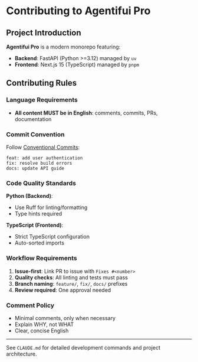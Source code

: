 # Contributing to Agentifui Pro

## Project Introduction

**Agentifui Pro** is a modern monorepo featuring:
- **Backend**: FastAPI (Python >=3.12) managed by `uv`
- **Frontend**: Next.js 15 (TypeScript) managed by `pnpm`

## Contributing Rules

### Language Requirements
- **All content MUST be in English**: comments, commits, PRs, documentation

### Commit Convention
Follow [Conventional Commits](https://www.conventionalcommits.org/):
```
feat: add user authentication
fix: resolve build errors
docs: update API guide
```

### Code Quality Standards

**Python (Backend)**:
- Use Ruff for linting/formatting
- Type hints required

**TypeScript (Frontend)**:
- Strict TypeScript configuration
- Auto-sorted imports

### Workflow Requirements

1. **Issue-first**: Link PR to issue with `Fixes #<number>`
2. **Quality checks**: All linting and tests must pass
3. **Branch naming**: `feature/`, `fix/`, `docs/` prefixes
4. **Review required**: One approval needed

### Comment Policy
- Minimal comments, only when necessary
- Explain WHY, not WHAT
- Clear, concise English

---

See `CLAUDE.md` for detailed development commands and project architecture.
